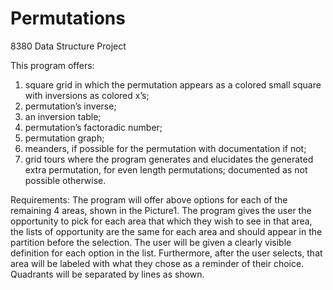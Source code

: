 # Permutations
8380 Data Structure Project

This program offers:
1. square grid in which the permutation appears as a colored small square with inversions as colored x’s;
2. permutation’s inverse;
3. an inversion table;
4. permutation’s factoradic number;
5. permutation graph;
6. meanders, if possible for the permutation with documentation if not;
7. grid tours where the program generates and elucidates the generated extra permutation, for even length permutations; documented as not possible otherwise.

Requirements:
The program will offer above options for each of the remaining 4 areas, shown in the Picture1.
The program gives the user the opportunity to pick for each area that which they wish to see in that area, the lists of opportunity are the same for each area and should appear in the partition before the selection.
The user will be given a clearly visible definition for each option in the list.
Furthermore, after the user selects, that area will be labeled with what they chose as a reminder of their choice.
Quadrants will be separated by lines as shown.
